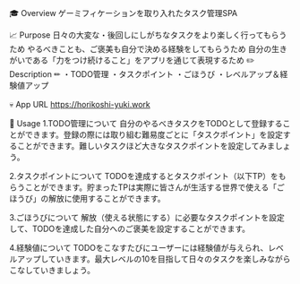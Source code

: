 🎓 Overview
ゲーミフィケーションを取り入れたタスク管理SPA

📈 Purpose
日々の大変な・後回しにしがちなタスクをより楽しく行ってもらうため
やるべきことも、ご褒美も自分で決める経験をしてもらうため
自分の生きがいである「力をつけ続けること」をアプリを通じて表現するため
✏️ Description ✏
・TODO管理
・タスクポイント
・ごほうび
・レベルアップ＆経験値アップ

💀 App URL
https://horikoshi-yuki.work 　

💬 Usage
1.TODO管理について
自分のやるべきタスクをTODOとして登録することができます。登録の際には取り組む難易度ごとに「タスクポイント」を設定することができます。難しいタスクほど大きなタスクポイントを設定してみましょう。

2.タスクポイントについて
TODOを達成するとタスクポイント（以下TP）をもらうことができます。貯まったTPは実際に皆さんが生活する世界で使える「ごほうび」の解放に使用することができます。

3.ごほうびについて
解放（使える状態にする）に必要なタスクポイントを設定して、TODOを達成した自分へのご褒美を設定することができます。

4.経験値について
TODOをこなすたびにユーザーには経験値が与えられ、レベルアップしていきます。最大レベルの10を目指して日々のタスクを楽しみながらこなしていきましょう。

